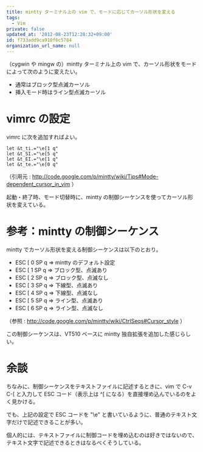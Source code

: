 ```yaml
---
title: mintty ターミナル上の vim で、モードに応じてカーソル形状を変える
tags:
  - Vim
private: false
updated_at: '2012-08-23T12:28:32+09:00'
id: f733add9ca910f6c5784
organization_url_name: null
---
```


（cygwin や mingw の）mintty ターミナル上の vim で、カーソル形状をモードによって次のように変えたい。

* 通常はブロック型点滅カーソル
* 挿入モード時はライン型点滅カーソル

# vimrc の設定

vimrc に次を追加すればよい。

```.vimrc
let &t_ti.="\e[1 q"
let &t_SI.="\e[5 q"
let &t_EI.="\e[1 q"
let &t_te.="\e[0 q"
```

（引用元 : http://code.google.com/p/mintty/wiki/Tips#Mode-dependent_cursor_in_vim ）

起動・終了時、モード切替時に、mintty の制御シーケンスを使ってカーソル形状を変えている。

# 参考：mintty の制御シーケンス

mintty でカーソル形状を変える制御シーケンスは以下のとおり。

* ESC [ 0 SP q ⇒ mintty のデフォルト設定
* ESC [ 1 SP q ⇒ ブロック型、点滅あり
* ESC [ 2 SP q ⇒ ブロック型、点滅なし
* ESC [ 3 SP q ⇒ 下線型、点滅あり
* ESC [ 4 SP q ⇒ 下線型、点滅なし
* ESC [ 5 SP q ⇒ ライン型、点滅あり
* ESC [ 6 SP q ⇒ ライン型、点滅なし

（参照 : http://code.google.com/p/mintty/wiki/CtrlSeqs#Cursor_style ）

この制御シーケンスは、VT510 ベースに mintty 独自拡張を追加した感じらしい。

# 余談

ちなみに、制御シーケンスをテキストファイルに記述するときに、vim で C-v C-[ と入力して ESC コード（表示上は ^[ になる）を直接埋め込んでいるのをよく見かける。

でも、上記の設定で ESC コードを "\e" と書いているように、普通のテキスト文字だけで記述できることが多い。

個人的には、テキストファイルに制御コードを埋め込むのは好きではないので、テキスト文字で記述できるときはなるべくそうしている。

